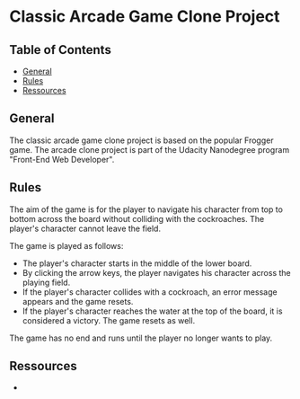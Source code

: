 # Classic Arcade Game Clone Project

## Table of Contents

- [General](#general)
- [Rules](#rules)
- [Ressources](#ressources)

## General

The classic arcade game clone project is based on the popular Frogger game. 
The arcade clone project is part of the Udacity Nanodegree program "Front-End Web Developer". 

## Rules

The aim of the game is for the player to navigate his character from top to bottom across the board without colliding with the cockroaches. The player's character cannot leave the field.

The game is played as follows:

- The player's character starts in the middle of the lower board.
- By clicking the arrow keys, the player navigates his character across the playing field.
- If the player's character collides with a cockroach, an error message appears and the game resets. 
- If the player's character reaches the water at the top of the board, it is considered a victory. The game resets as well.

The game has no end and runs until the player no longer wants to play.

## Ressources

- 

